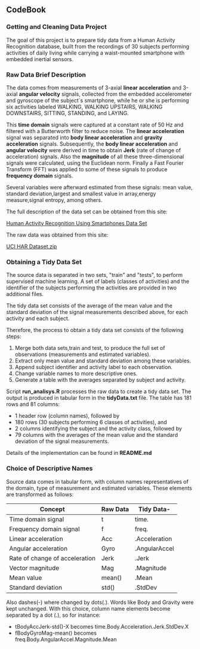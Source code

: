 ## CodeBook 
### Getting and Cleaning Data Project

The goal of this project is to prepare tidy data from a Human Activity Recognition database, built from the recordings of 30 subjects performing activities of daily living while carrying a waist-mounted smartphone with embedded inertial sensors.

### Raw Data Brief Description

The data comes from measurements of 3-axial **linear acceleration** and 3-axial **angular velocity** signals, collected from the embedded accelerometer and gyroscope of the subject´s smartphone, while he or she is performing six activities labeled WALKING, WALKING UPSTAIRS, WALKING DOWNSTAIRS, SITTING, STANDING, and LAYING.

This **time domain** signals were captured at a constant rate of 50 Hz and filtered with a Butterworth filter to reduce noise. The **linear acceleration** signal was separated into **body linear acceleration** and **gravity acceleration** signals. Subsequently, the **body linear acceleration** and **angular velocity** were derived in time to obtain **Jerk** (rate of change of acceleration) signals. Also the **magnitude** of all these three-dimensional signals were calculated, using the Euclidean norm. Finally a Fast Fourier Transform (FFT) was applied to some of these signals to produce **frequency domain** signals.  

Several variables were afterward estimated from these signals: mean value, standard deviation,largest and smallest value in array,energy measure,signal entropy, among others.

The full description of the data set can be obtained from this site:

[Human Activity Recognition Using Smartphones Data Set](http://archive.ics.uci.edu/ml/datasets/Human+Activity+Recognition+Using+Smartphones)

The raw data was obtained from this site:

[UCI HAR Dataset.zip](https://d396qusza40orc.cloudfront.net/getdata/projectfiles/UCI%20HAR%20Dataset.zip)


### Obtaining a Tidy Data Set ###

The source data is separated in two sets, "train" and "tests", to perform supervised machine learning. A set of labels (classes of activities) and the identifier of the subjects performing the activities are provided in two additional files.

The tidy data set consists of the average of the mean value and the standard deviation of the signal measurements described above, for each activity and each subject.

Therefore, the process to obtain a tidy data set consists of the following steps:

1. Merge both data sets,train and test, to produce the full set of  observations (measurements and estimated variables).
2. Extract only mean value and standard deviation among these variables.
2. Append subject identifier and activity label to each observation.
3. Change variable names to more descriptive ones.
4. Generate a table with the averages separated by subject and activity.

Script **run_analisys.R** processes the raw data to create a tidy data set. The output is produced in tabular form in the **tidyData.txt** file. The table has 181 rows and 81 columns:

-  1 header row (column names), followed by
-  180 rows (30 subjects performing 6 classes of activities), and
-  2 columns identifying the subject and the activity class, followed by
-  79 columns with the averages of the mean value and the standard deviation of the signal measurements.

Details of the implementation can be found in **README.md**

### Choice of Descriptive Names

Source data comes in tabular form, with column names representatives of the domain, type of measurement and estimated variables. These elements are transformed as follows:

| Concept                        | Raw Data | Tidy Data-    |
|--------------------------------|----------|---------------|
| Time domain signal             | t        | time.         |
| Frequency domain signal        | f        | freq.         |
| Linear acceleration            | Acc      | .Acceleration |
| Angular acceleration           | Gyro     | .AngularAccel |
| Rate of change of acceleration | Jerk     | .Jerk         |
| Vector magnitude               | Mag      | .Magnitude    |
| Mean value                     | mean()   | .Mean         |
| Standard deviation             | std()    | .StdDev       |

Also dashes(-) where changed by dots(.). Words like Body and Gravity were kept unchanged. 
With this choice, column name elements become separated by a dot (.), so for instance:

- tBodyAccJerk-std()-X becomes time.Body.Acceleration.Jerk.StdDev.X
- fBodyGyroMag-mean() becomes freq.Body.AngularAccel.Magnitude.Mean



